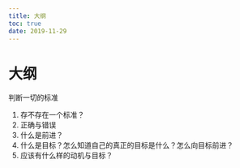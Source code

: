 ```yaml
---
title: 大纲
toc: true
date: 2019-11-29
---
```

# 大纲

判断一切的标准


1. 存不存在一个标准？
2. 正确与错误
3. 什么是前进？
4. 什么是目标？怎么知道自己的真正的目标是什么？怎么向目标前进？
5. 应该有什么样的动机与目标？
